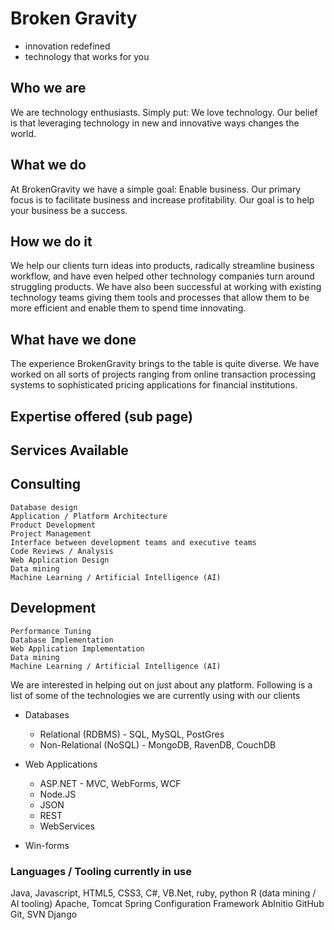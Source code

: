 # Broken Gravity
- innovation redefined
- technology that works for you

## Who we are

We are technology enthusiasts. Simply put: We love technology. Our belief is that leveraging technology in new and innovative ways changes the world.


## What we do

At BrokenGravity we have a simple goal: Enable business. Our primary focus is to facilitate business and increase profitability. Our goal is to help your business be a success. 

## How we do it

We help our clients turn ideas into products, radically streamline business workflow, and have even helped other technology companies turn around struggling products.  We have also been successful at working with existing technology teams giving them tools and processes that allow them to be more efficient and enable them to spend time innovating.

## What have we done

The experience BrokenGravity brings to the table is quite diverse.  We have worked on all sorts of projects ranging from online transaction processing systems to sophisticated pricing applications for financial institutions.


## Expertise offered (sub page)

## Services Available

## Consulting
	Database design
	Application / Platform Architecture 
	Product Development 
	Project Management
	Interface between development teams and executive teams
	Code Reviews / Analysis
	Web Application Design
	Data mining
	Machine Learning / Artificial Intelligence (AI)
		
## Development
	Performance Tuning
	Database Implementation
	Web Application Implementation
	Data mining
	Machine Learning / Artificial Intelligence (AI)



We are interested in helping out on just about any platform. Following is a list of some of the technologies we are currently using with our clients

+ Databases
	+ Relational (RDBMS) - SQL, MySQL, PostGres
	+ Non-Relational (NoSQL) - MongoDB, RavenDB, CouchDB

+ Web Applications
	+ ASP.NET - MVC, WebForms, WCF
	+ Node.JS 
	+ JSON
	+ REST
	+ WebServices

+ Win-forms

### Languages / Tooling currently in use
Java, Javascript, HTML5, CSS3, C#, VB.Net, ruby, python
R (data mining / AI tooling)
Apache, Tomcat
Spring Configuration Framework
AbInitio
GitHub
Git, SVN
Django